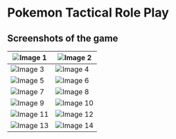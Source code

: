 # Pokemon Tactical Role Play

## Screenshots of the game

| ![Image 1](https://github.com/SinlessDevil/Pokemon_Tactical_Role_Play/blob/main/Images/Image%20(3).png) | ![Image 2](https://github.com/SinlessDevil/Pokemon_Tactical_Role_Play/blob/main/Images/Image%20(4).png) |
| ----------------------------------------------------- | ------------------------------------------------------- |
| ![Image 3](https://github.com/SinlessDevil/Pokemon_Tactical_Role_Play/blob/main/Images/Image%20(5).png) | ![Image 4](https://github.com/SinlessDevil/Pokemon_Tactical_Role_Play/blob/main/Images/Image%20(6).png) |
| ![Image 5](https://github.com/SinlessDevil/Pokemon_Tactical_Role_Play/blob/main/Images/Image%20(1).png) | ![Image 6](https://github.com/SinlessDevil/Pokemon_Tactical_Role_Play/blob/main/Images/Image%20(2).png) |
| ![Image 7](https://github.com/SinlessDevil/Pokemon_Tactical_Role_Play/blob/main/Images/Image%20(7).png) | ![Image 8](https://github.com/SinlessDevil/Pokemon_Tactical_Role_Play/blob/main/Images/Image%20(8).png) |
| ![Image 9](https://github.com/SinlessDevil/Pokemon_Tactical_Role_Play/blob/main/Images/Image%20(9).png) | ![Image 10](https://github.com/SinlessDevil/Pokemon_Tactical_Role_Play/blob/main/Images/Image%20(15).png) |
| ![Image 11](https://github.com/SinlessDevil/Pokemon_Tactical_Role_Play/blob/main/Images/Image%20(14).png) | ![Image 12](https://github.com/SinlessDevil/Pokemon_Tactical_Role_Play/blob/main/Images/Image%20(12).png) |
| ![Image 13](https://github.com/SinlessDevil/Pokemon_Tactical_Role_Play/blob/main/Images/Image%20(13).png) | ![Image 14](https://github.com/SinlessDevil/Pokemon_Tactical_Role_Play/blob/main/Images/Image%20(11).png) |

